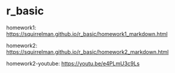 # r_basic
homework1:
https://squirrelman.github.io/r_basic/homework1_markdown.html

homework2:
https://squirrelman.github.io/r_basic/homework2_markdown.html

homework2-youtube:
https://youtu.be/e4PLmU3c9Ls
